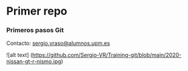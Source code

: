 # Primer repo

### Primeros pasos Git

Contacto: sergio.vraso@alumnos.upm.es

![alt text] (https://github.com/Sergio-VR/Training-git/blob/main/2020-nissan-gt-r-nismo.jpg)